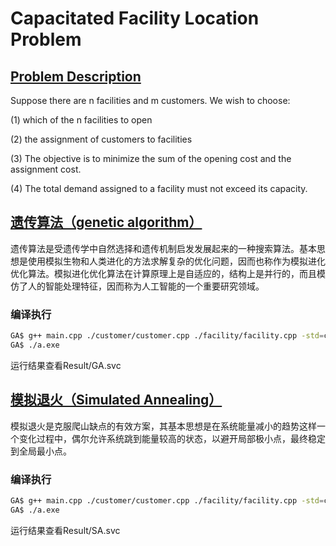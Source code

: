 # Capacitated Facility Location Problem

## [Problem Description](https://en.wikipedia.org/wiki/Facility_location_problem)

Suppose there are n facilities and m customers. We wish to choose:

(1) which of the n facilities to open

(2) the assignment of customers to facilities

(3) The objective is to minimize the sum of the opening cost and the assignment cost.

(4) The total demand assigned to a facility must not exceed its capacity.

## [遗传算法（genetic algorithm）](https://en.wikipedia.org/wiki/Genetic_algorithm)

遗传算法是受遗传学中自然选择和遗传机制启发发展起来的一种搜索算法。基本思想是使用模拟生物和人类进化的方法求解复杂的优化问题，因而也称作为模拟进化优化算法。模拟进化优化算法在计算原理上是自适应的，结构上是并行的，而且模仿了人的智能处理特征，因而称为人工智能的一个重要研究领域。

### 编译执行
```bash
GA$ g++ main.cpp ./customer/customer.cpp ./facility/facility.cpp -std=c++11
GA$ ./a.exe
```
运行结果查看Result/GA.svc

## [模拟退火（Simulated Annealing）](https://zh.wikipedia.org/wiki/%E6%A8%A1%E6%8B%9F%E9%80%80%E7%81%AB)

模拟退火是克服爬山缺点的有效方案，其基本思想是在系统能量减小的趋势这样一个变化过程中，偶尔允许系统跳到能量较高的状态，以避开局部极小点，最终稳定到全局最小点。

### 编译执行
```bash
GA$ g++ main.cpp ./customer/customer.cpp ./facility/facility.cpp -std=c++11
GA$ ./a.exe
```
运行结果查看Result/SA.svc